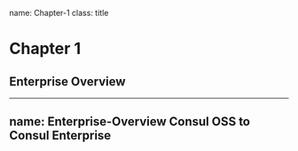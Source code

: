 name: Chapter-1
class: title
# Chapter 1
## Enterprise Overview

---
name: Enterprise-Overview
Consul OSS to Consul Enterprise
-------------------------
